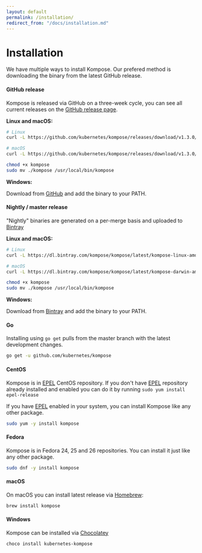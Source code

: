 ```yaml
---
layout: default
permalink: /installation/
redirect_from: "/docs/installation.md"
---
```


# Installation

We have multiple ways to install Kompose. Our prefered method is downloading the binary from the latest GitHub release.

#### GitHub release

Kompose is released via GitHub on a three-week cycle, you can see all current releases on the [GitHub release page](https://github.com/kubernetes/kompose/releases).

__Linux and macOS:__

```sh
# Linux
curl -L https://github.com/kubernetes/kompose/releases/download/v1.3.0/kompose-linux-amd64 -o kompose

# macOS
curl -L https://github.com/kubernetes/kompose/releases/download/v1.3.0/kompose-darwin-amd64 -o kompose

chmod +x kompose
sudo mv ./kompose /usr/local/bin/kompose
```

__Windows:__

Download from [GitHub](https://github.com/kubernetes/kompose/releases/download/v1.3.0/kompose-windows-amd64.exe) and add the binary to your PATH.


#### Nightly / master release

"Nightly" binaries are generated on a per-merge basis and uploaded to [Bintray](https://bintray.com/kompose)

__Linux and macOS:__

```sh
# Linux 
curl -L https://dl.bintray.com/kompose/kompose/latest/kompose-linux-amd64 -o kompose

# macOS
curl -L https://dl.bintray.com/kompose/kompose/latest/kompose-darwin-amd64 -o kompose

chmod +x kompose
sudo mv ./kompose /usr/local/bin/kompose
```

__Windows:__

Download from [Bintray](https://dl.bintray.com/kompose/kompose/latest/kompose-windows-amd64.exe) and add the binary to your PATH.


#### Go

Installing using `go get` pulls from the master branch with the latest development changes.

```sh
go get -u github.com/kubernetes/kompose
```

#### CentOS

Kompose is in [EPEL](https://fedoraproject.org/wiki/EPEL) CentOS repository.
If you don't have [EPEL](https://fedoraproject.org/wiki/EPEL) repository already installed and enabled you can do it by running  `sudo yum install epel-release`

If you have [EPEL](https://fedoraproject.org/wiki/EPEL) enabled in your system, you can install Kompose like any other package.

```bash
sudo yum -y install kompose
```

#### Fedora
Kompose is in Fedora 24, 25 and 26 repositories. You can install it just like any other package.

```bash
sudo dnf -y install kompose
```

#### macOS
On macOS you can install latest release via [Homebrew](https://brew.sh):

```bash
brew install kompose
```

#### Windows
Kompose can be installed via [Chocolatey](https://chocolatey.org/packages/kubernetes-kompose)

```console
choco install kubernetes-kompose
```
